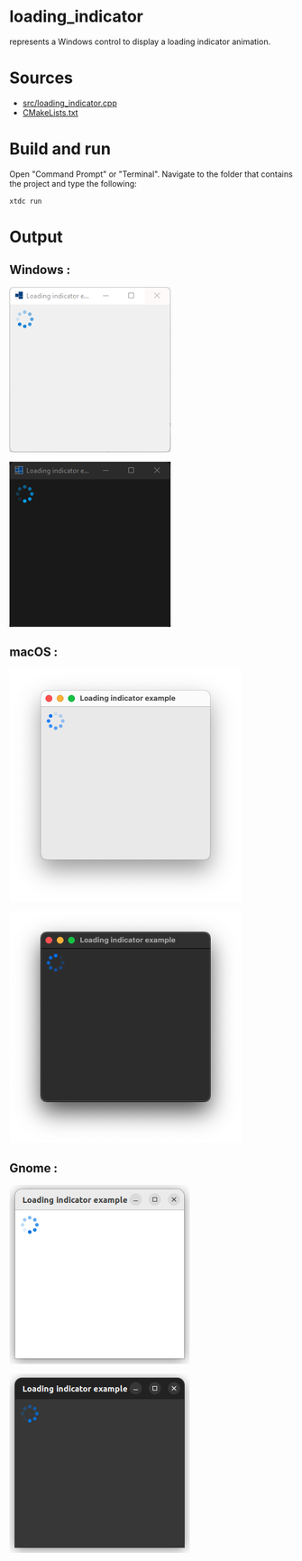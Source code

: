 # loading_indicator

represents a Windows control to display a loading indicator animation.

# Sources

* [src/loading_indicator.cpp](src/loading_indicator.cpp)
* [CMakeLists.txt](CMakeLists.txt)

# Build and run

Open "Command Prompt" or "Terminal". Navigate to the folder that contains the project and type the following:

```shell
xtdc run
```

# Output

## Windows :

![Screenshot](../../../../docs/pictures/examples/loading_indicator_w.png)

![Screenshot](../../../../docs/pictures/examples/loading_indicator_wd.png)

## macOS :

![Screenshot](../../../../docs/pictures/examples/loading_indicator_m.png)

![Screenshot](../../../../docs/pictures/examples/loading_indicator_md.png)

## Gnome :

![Screenshot](../../../../docs/pictures/examples/loading_indicator_g.png)

![Screenshot](../../../../docs/pictures/examples/loading_indicator_gd.png)

